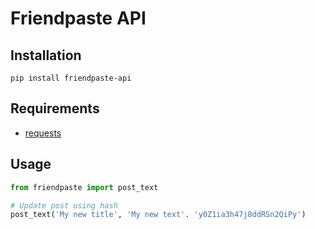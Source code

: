 # Friendpaste API

## Installation
`pip install friendpaste-api`

## Requirements
- [requests](http://docs.python-requests.org/en/master/)

## Usage
```python
from friendpaste import post_text

# Update post using hash
post_text('My new title', 'My new text'. 'y0Z1ia3h47j8ddRSn2QiPy')
```